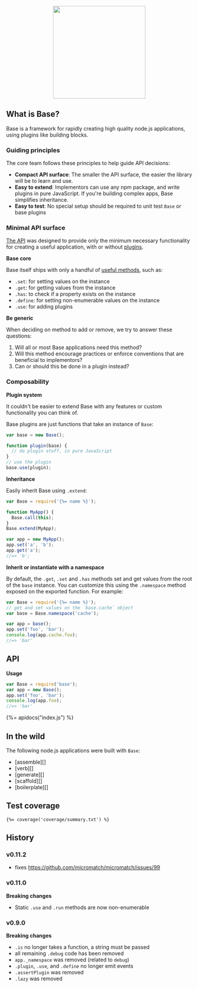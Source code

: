 <p align="center">
  <a href="{%= homepage %}">
    <img height="250" width="250" src="https://raw.githubusercontent.com/node-base/base/master/docs/logo.png">
  </a>
</p>

## What is Base?

Base is a framework for rapidly creating high quality node.js applications, using plugins like building blocks. 

### Guiding principles

The core team follows these principles to help guide API decisions:

- **Compact API surface**: The smaller the API surface, the easier the library will be to learn and use.
- **Easy to extend**: Implementors can use any npm package, and write plugins in pure JavaScript. If you're building complex apps, Base simplifies inheritance.
- **Easy to test**: No special setup should be required to unit test `Base` or base plugins 

### Minimal API surface

[The API](#api) was designed to provide only the minimum necessary functionality for creating a useful application, with or without [plugins](#plugins). 

**Base core**

Base itself ships with only a handful of [useful methods](#api), such as:

- `.set`: for setting values on the instance
- `.get`: for getting values from the instance
- `.has`: to check if a property exists on the instance
- `.define`: for setting non-enumerable values on the instance
- `.use`: for adding plugins

**Be generic**

When deciding on method to add or remove, we try to answer these questions: 

1. Will all or most Base applications need this method? 
1. Will this method encourage practices or enforce conventions that are beneficial to implementors?
1. Can or should this be done in a plugin instead?

### Composability

**Plugin system**

It couldn't be easier to extend Base with any features or custom functionality you can think of. 

Base plugins are just functions that take an instance of `Base`:

```js
var base = new Base();

function plugin(base) {
  // do plugin stuff, in pure JavaScript
}
// use the plugin
base.use(plugin);
```

**Inheritance**

Easily inherit Base using `.extend`:

```js
var Base = require('{%= name %}');

function MyApp() {
  Base.call(this);
}
Base.extend(MyApp);

var app = new MyApp();
app.set('a', 'b');
app.get('a');
//=> 'b';
```

**Inherit or instantiate with a namespace**

By default, the `.get`, `.set` and `.has` methods set and get values from the root of the `base` instance. You can customize this using the `.namespace` method exposed on the exported function. For example:

```js
var Base = require('{%= name %}');
// get and set values on the `base.cache` object
var base = Base.namespace('cache');

var app = base();
app.set('foo', 'bar');
console.log(app.cache.foo);
//=> 'bar'
```

## API

**Usage**

```js
var Base = require('base');
var app = new Base();
app.set('foo', 'bar');
console.log(app.foo);
//=> 'bar'
```

{%= apidocs("index.js") %}

## In the wild

The following node.js applications were built with `Base`:

- [assemble][]
- [verb][]
- [generate][]
- [scaffold][]
- [boilerplate][]

## Test coverage

```
{%= coverage('coverage/summary.txt') %}
```

## History

### v0.11.2

- fixes https://github.com/micromatch/micromatch/issues/99

### v0.11.0

**Breaking changes**

- Static `.use` and `.run` methods are now non-enumerable

### v0.9.0

**Breaking changes**

- `.is` no longer takes a function, a string must be passed 
- all remaining `.debug` code has been removed
- `app._namespace` was removed (related to `debug`)
- `.plugin`, `.use`, and `.define` no longer emit events
- `.assertPlugin` was removed
- `.lazy` was removed
